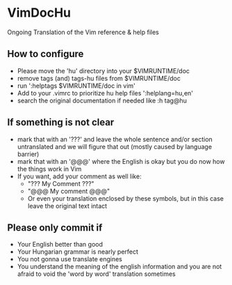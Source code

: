 # VimDocHu
Ongoing Translation of the Vim reference &amp; help files

## How to configure
* Please move the 'hu' directory into your $VIMRUNTIME/doc
* remove tags (and) tags-hu files from $VIMRUNTIME/doc
* run ':helptags $VIMRUNTIME/doc in vim'
* Add to your .vimrc to prioritize hu help files ':helplang=hu,en'
* search the original documentation if needed like :h tag@hu

## If something is not clear
* mark that with an '???' and leave the whole sentence and/or section untranslated and we will figure that out (mostly caused by language barrier)
* mark that with an '@@@' where the English is okay but you do now how the things work in Vim
* If you want, add your comment as well like:
    * "??? My Comment ???"
    * "@@@ My comment @@@"
    * Or even your translation enclosed by these symbols, but in this case leave the original text intact

## Please only commit if
* Your English better than good
* Your Hungarian grammar is nearly perfect
* You not gonna use translate engines
* You understand the meaning of the english information and you are not afraid to void the 'word by word' translation sometimes

